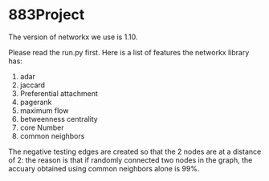 # 883Project
The version of networkx we use is 1.10.

Please read the run.py first.
Here is a list of features the networkx library has:
1. adar
2. jaccard
3. Preferential attachment
4. pagerank
5. maximum flow
6. betweenness centrality
7. core Number
8. common neighbors

The negative testing edges are created so that the 2 nodes are at a distance of 2: the reason is that if randomly connected two nodes in the graph, the accuary obtained using common neighbors alone is 99%.

